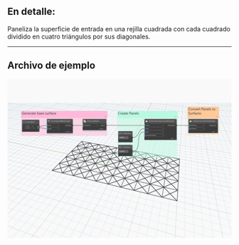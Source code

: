 ## En detalle:
Paneliza la superficie de entrada en una rejilla cuadrada con cada cuadrado dividido en cuatro triángulos por sus diagonales.
___
## Archivo de ejemplo

![ByCrossSplitSquares](./Autodesk.DesignScript.Geometry.PanelSurface.ByCrossSplitSquares_img.jpg)
